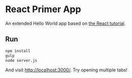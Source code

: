 # React Primer App

An extended Hello World app based on [the React tutorial](http://facebook.github.io/react/docs/tutorial.html).

## Run

```sh
npm install
gulp
node server.js
```

And visit <http://localhost:3000/>. Try opening multiple tabs!

